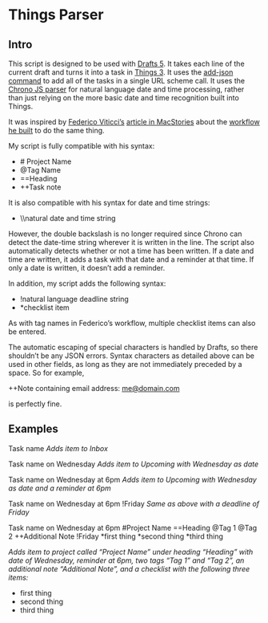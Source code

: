 # Things Parser

## Intro

This script is designed to be used with [Drafts 5][1]. It takes each line of the current draft and turns it into a task in [Things 3][2]. It uses the [add-json command][3] to add all of the tasks in a single URL scheme call. It uses the [Chrono JS parser][7] for natural language date and time processing, rather than just relying on the more basic date and time recognition built into Things.

It was inspired by [Federico Viticci’s][4] [article in MacStories][5] about the [workflow he built][6] to do the same thing.

My script is fully compatible with his syntax:

- \# Project Name 
- @Tag Name
- ==Heading
- ++Task note

It is also compatible with his syntax for date and time strings:

- \\\\natural date and time string

However, the double backslash is no longer required since Chrono can detect the date-time string wherever it is written in the line. The script also automatically detects whether or not a time has been written. If a date and time are written, it adds a task with that date and a reminder at that time. If only a date is written, it doesn’t add a reminder.

In addition, my script adds the following syntax:

- !natural language deadline string
- *checklist item

As with tag names in Federico’s workflow, multiple checklist items can also be entered.

The automatic escaping of special characters is handled by Drafts, so there shouldn’t be any JSON errors. Syntax characters as detailed above can be used in other fields, as long as they are not immediately preceded by a space. So for example, 

++Note containing email address: me@domain.com 

is perfectly fine.

## Examples

Task name
*Adds item to Inbox*

Task name on Wednesday
*Adds item to Upcoming with Wednesday as date*

Task name on Wednesday at 6pm
*Adds item to Upcoming with Wednesday as date and a reminder at 6pm*

Task name on Wednesday at 6pm !Friday
*Same as above with a deadline of Friday*

Task name on Wednesday at 6pm #Project Name ==Heading @Tag 1 @Tag 2 ++Additional Note !Friday *first thing *second thing *third thing

*Adds item to project called “Project Name” under heading “Heading” with date of Wednesday, reminder at 6pm, two tags “Tag 1” and “Tag 2”, an additional note “Additional Note”, and a checklist with the following three items:*

* first thing
* second thing
* third thing

[1]: https://agiletortoise.github.io/drafts-documentation/
[2]: https://itunes.apple.com/gb/app/things-3-for-ipad/id904244226?mt=8&uo=4&at=1001lsF2
[3]: https://support.culturedcode.com/customer/en/portal/articles/2803573#add-json
[4]: https://www.twitter.com/viticci
[5]: https://www.macstories.net/ios/things-automation-building-a-natural-language-parser-in-workflow/
[6]: https://workflow.is/workflows/b852622a129a45ab81322b0003a7314a
[7]: https://github.com/wanasit/chrono